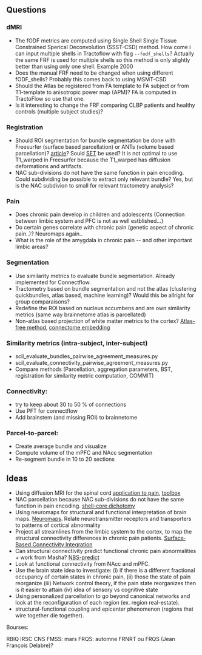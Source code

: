 ## Questions
### dMRI
* The fODF metrics are computed using Single Shell Single Tissue Constrained Sperical Deconvolution (SSST-CSD) method. How come i can input multiple shells in Tractoflow with flag `--fodf_shells`? Actually the same FRF is used for multiple shells so this method is only slightly better than using only one shell. Example 2000
* Does the manual FRF need to be changed when using different fODF_shells? Probably this comes back to using MSMT-CSD
* Should the Atlas be registered from FA template to FA subject or from T1-template to anisotropic power map (APM)? FA is computed in TractoFlow so use that one.
* Is it interesting to change the FRF comparing CLBP patients and healthy controls (multiple subject studies)?

### Registration
* Should ROI segmentation for bundle segmentation be done with Freesurfer (surface based parcellation) or ANTs (volume based parcellation)? [article](https://www.pnas.org/doi/10.1073/pnas.1801582115)? Sould [SET](https://www.sciencedirect.com/science/article/pii/S1053811917310583) be used? It is not optimal to use T1_warped in Freesurfer because the T1_warped has diffusion deformations and artifacts.
* NAC sub-divisions do not have the same function in pain encoding. Could subdividing be possible to extract only relevant bundle? Yes, but is the NAC subdivion to small for relevant tractometry analysis?

### Pain
* Does chronic pain develop in children and adolescents (Connection between limbic system and PFC is not as well estblished...)
* Do certain genes correlate with chronic pain (genetic aspect of chronic pain..)? Neuromaps again..
* What is the role of the amygdala in chronic pain -- and other important limbic areas?

### Segmentation
* Use similarity metrics to evaluate bundle segmentation. Already implemented for Connectflow.
* Tractometry based on bundle segmentation and not the atlas (clustering quickbundles, atlas based, machine learning)? Would this be allright for group comparaisons?
* Redefine the ROI based on nucleus accumbens and are own similarity metrics (same way brainnetome atlas is parcellated)
* Non-atlas based projection of white matter metrics to the cortex? [Atlas-free method](https://www.ncbi.nlm.nih.gov/pmc/articles/PMC8249904/), [connectome embedding](https://www.sciencedirect.com/science/article/pii/S1053811921007424?via%3Dihub)

### Similarity metrics (intra-subject, inter-subject)
* scil_evaluate_bundles_pairwise_agreement_measures.py​
* scil_evaluate_connectivity_pairwise_agreement_measures.py​
* Compare methods (Parcellation, aggregation parameters, BST, registration for similarity metric computation, COMMIT)

### Connectivity: 
* try to keep about 30 to 50 % of connections
* Use PFT for connectflow
* Add brainstem (and missing ROI) to brainnetome

### Parcel-to-parcel:
* Create average bundle and visualize
* Compute volume of the mPFC and NAcc segmentation
* Re-segment bundle in 10 to 20 sections 


## Ideas
* Using diffusion MRI for the spinal cord [application to pain](https://www.sciencedirect.com/science/article/pii/S1053811920309241?fbclid=IwAR1_ozsTHDwCpYWpga7-50AsQ-Uc3BmBXdFaH5YqnTwK4FFxBZEL_8oiDL0), [toolbox](https://www.researchgate.net/publication/316630544_HARDI_dMRI_imaging_of_cervical_spinal_cord)
* NAC parcellation because NAC sub-divisions do not have the same function in pain encoding. [shell-core dichotomy](https://onlinelibrary.wiley.com/doi/10.1002/hbm.23636)
* Using neuromaps for structural and functional interpretation of brain maps. [Neuromaps](https://github.com/netneurolab/neuromaps). Relate neurotransmitter receptors and transporters to patterns of cortical abnormality
* Project all streamlines from the limbic system to the cortex, to map the structural connectivity differences in chronic pain patients. [Surface‐Based Connectivity Integration](https://www.ncbi.nlm.nih.gov/pmc/articles/PMC8249904/)
* Can structural connectivity predict functional chronic pain abnormalities + work from Masha? [NBS-predict](https://www.sciencedirect.com/science/article/pii/S1053811921008983#fig0001)
* Look at functional connectivity from NAcc and mPFC.
* Use the brain state idea to investigate: (i) if there is a different fractional occupancy of certain states in chronic pain, (ii) those the state of pain reorganize (iii) Network control theory, if the pain state reorganizes then is it easier to attain (iv) idea of sensory vs cognitive state
* Using personalized parcellation to go beyond canonical networks and look at the reconfiguration of each region (ex. region real-estate).
* structural-functional coupling and epicenter phenomenon (regions that wire together die together).

Bourses:

RBIQ
IRSC
CNS
​FMSS: mars
FRQS: automne
FRNRT ou FRQS (Jean François Delabre)?



